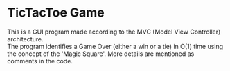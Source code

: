# TicTacToe Game
This is a GUI program made according to the MVC (Model View Controller) architecture.</br>
The program identifies a Game Over (either a win or a tie) in O(1) time using the concept of the 'Magic Square'. More details are mentioned as comments in the code.
